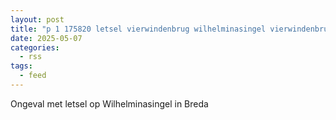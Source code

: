 ```yaml
---
layout: post
title: "p 1 175820 letsel vierwindenbrug wilhelminasingel vierwindenbrug breda"
date: 2025-05-07
categories: 
  - rss
tags: 
  - feed
---
```


Ongeval met letsel op Wilhelminasingel in Breda
